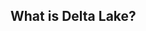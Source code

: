 ## What is Delta Lake?


<!--stackedit_data:
eyJoaXN0b3J5IjpbMTU5MjMzNjgyNiwtNzgyMDY0MjUwLC0yMD
g4NzQ2NjEyLC0zMzI0NTUzNjNdfQ==
-->